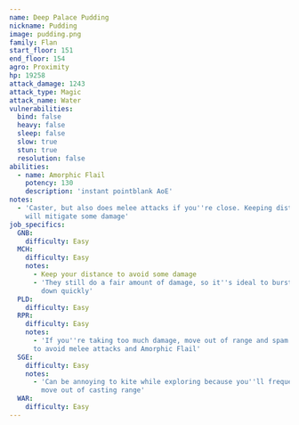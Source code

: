 ```yaml
---
name: Deep Palace Pudding
nickname: Pudding
image: pudding.png
family: Flan
start_floor: 151
end_floor: 154
agro: Proximity
hp: 19258
attack_damage: 1243
attack_type: Magic
attack_name: Water
vulnerabilities:
  bind: false
  heavy: false
  sleep: false
  slow: true
  stun: true
  resolution: false
abilities:
  - name: Amorphic Flail
    potency: 130
    description: 'instant pointblank AoE'
notes:
  - 'Caster, but also does melee attacks if you''re close. Keeping distance
    will mitigate some damage'
job_specifics:
  GNB:
    difficulty: Easy
  MCH:
    difficulty: Easy
    notes:
      - Keep your distance to avoid some damage
      - 'They still do a fair amount of damage, so it''s ideal to burst them
        down quickly'
  PLD:
    difficulty: Easy
  RPR:
    difficulty: Easy
    notes:
      - 'If you''re taking too much damage, move out of range and spam Harpe
      to avoid melee attacks and Amorphic Flail'
  SGE:
    difficulty: Easy
    notes:
      - 'Can be annoying to kite while exploring because you''ll frequently
        move out of casting range'
  WAR:
    difficulty: Easy
---
```

